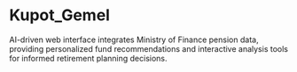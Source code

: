 
# Kupot_Gemel
AI-driven web interface integrates Ministry of Finance pension data, providing personalized fund recommendations and interactive analysis tools for informed retirement planning decisions.
